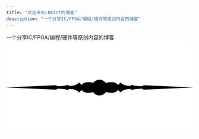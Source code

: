 ```yaml
---
title: "欢迎来到LNmint的博客"
description: "一个分享IC/FPGA/编程/硬件等原创内容的博客"
---
```

一个分享IC/FPGA/编程/硬件等原创内容的博客
![1734886522897](image/_index/1734886522897.png)
